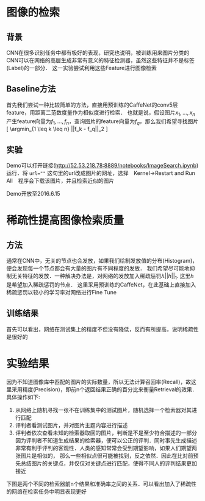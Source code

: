 # 图像的检索
## 背景
CNN在很多识别任务中都有极好的表现，研究也说明，被训练用来图片分类的CNN可以在网络的高层生成非常有意义的特征检测器，虽然这些特征并不是标签(Label)的一部分．
这一实验尝试利用这些Feature进行图像检索

## Baseline方法
首先我们尝试一种比较简单的方法，直接用预训练的CaffeNet的conv5层feature，用距离二范数度量作为相似度进行检索．
也就是说，假设图片$x_1, ..., x_n$产生feature向量为$f_1, ..., f_n$，查询图片的feature向量为$f_q$，那么我们希望寻找图片
\[ \argmin_{1 \leq k \leq n} ||f_k - f_q||_2 \]

## 实验
Demo可以打开链接(http://52.53.218.78:8889/notebooks/ImageSearch.ipynb)运行．将
```url=""```
这句里的url改成图片的网址，选择　Kernel->Restart and Run All　程序会下载该图片，并且检索近似的图片

Demo开放至2016.6.15

# 稀疏性提高图像检索质量
## 方法
通常在CNN中，无关的节点也会发放，如果我们绘制发放值的分布(Histogram)，便会发现每一个节点都会有大量的图片有不同程度的发放．
我们希望尽可能地抑制无关特征的发放．一种解决办法是，对网络的发放加入稀疏惩罚$\lambda ||h||_1$. 这里$h$是希望加入稀疏惩罚的节点．
这里采用预训练的CaffeNet，在此基础上直接加入稀疏惩罚以较小的学习率对网络进行Fine Tune

## 训练结果
首先可以看出，网络在测试集上的精度不但没有降低，反而有所提高，说明稀疏性是很好的

# 实验结果
因为不知道图像库中匹配的图片的实际数量，所以无法计算召回率(Recall)，故这里采用精度(Precision)，即前n个返回结果正确的百分比来衡量Retrieval的效果．
具体操作如下:
1. 从网络上随机寻找一张不在训练集中的测试图片，随机选择一个检索器对其进行匹配
2. 评判者看测试图片，并对图片主题内容进行描述
3. 评判者依次查看未知的检索器取回的图片，判断是不是至少符合描述的一部分
因为评判者不知道生成结果的检索器，便可以公正的评判．同时事先生成描述非常有利于评判的客观性．人类的感知常常会受到期望影响，如果人们期望两张图片是相似的，
那么一些相似点很可能被找到，反之依然．因此在比对前预先总结图片的关键点，并仅仅对关键点进行匹配，使得不同人的评判结果更加接近

下图是两个不同的检索器前n个结果和准确率之间的关系．可以看出加入了稀疏性的网络在检索任务中明显表现更好